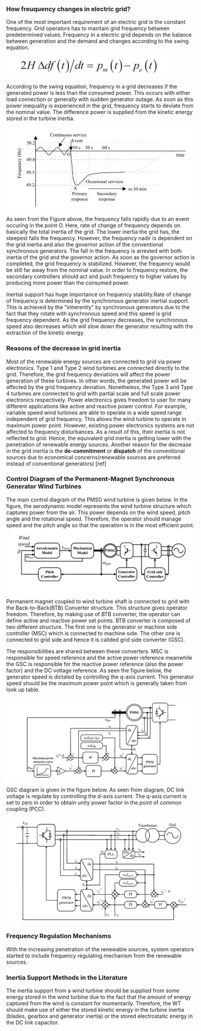 ### How freuquency changes in electric grid? ###
One of the most important requirement of an electric grid is the constant frequency. Grid operators has to maintain grid frequency between predetermined values. Frequency in a electric grid depends on the balance between generation and the demand and changes according to the swing equation.  

![](Images/swing.JPG)  

According to the swing equation, frequency in a grid decreases if the generated power is less than the consumed power. This occurs with either load connection or generally with sudden generator outage. As soon as this power inequality is experienced in the grid, frequency starts to deviate from the nominal value. The difference power is supplied from the kinetic energy stored in the turbine inertia. 

![](Images/frequencydisturbance.JPG)  

As seen from the Figure above, the frequency falls rapidly due to an event occuring in the point O. Here, rate of change of frequency depends on basically the total inertia of the grid. The lower inertia the grid has, the steepest falls the frequency. However, the frequency nadir is dependent on the grid inertia and also the governor action of the conventional synchronous generators. The fall in the frequency is arrested with both inertia of the grid and the governor action. As soon as the governor action is completed, the grid frequency is stabilized. However, the frequency would be still far away from the nominal value. In order to frequency restore, the secondary controllers should act and push frequency to higher values by producing more power than the consumed power.  

Inertial support has huge importance on frequency stability.Rate of change of frequency is determined by the synchronous generator inertial support. This is achieved by the "inherently" by synchronous generators due to the fact that they rotate with synchronous speed and this speed is grid frequency dependent. As the grid frequency decreases, the synchronous speed also decreases which will slow down the generator resulting with the extraction of the kinetic energy.  

### Reasons of the decrease in grid inertia ###
Most of the renewable energy sources are connected to grid via power electronics. Type 1 and Type 2 wind turbines are connected directly to the grid. Therefore, the grid frequency deviations will affect the power generation of these turbines. In other words, the generated power will be affected by the grid frequency deviation. Nonetheless, the Type 3 and Type 4 turbines are connected to grid with partial scale and full scale power electronics respectively. Power electronics gives freedom to user for many different applications like active and reactive power control. For example, variable speed wind turbines are able to operate in a wide speed range independent of grid frequency. This allows the wind turbine to operate in maximum power point. However, existing power electronics systems are not affected to frequency disturbances. As a result of this, their inertia is not reflected to grid. Hence, the equivalent grid inertia is getting lower with the penetration of renewable energy sources. Another reason for the decrease in the grid inertia is the **de-commitment** or **dispatch** of the conventional sources due to economical concerns(renewable sources are preferred instead of conventional generators) [ref]  

### Control Diagram of the Permanent-Magnet Synchronous Generator Wind Turbines ###

The main control diagram of the PMSG wind turbine is given below. In the figure, the aerodynamic model represents the wind turbine structure which captures power from the air. This power depends on the wind speed, pitch angle and the rotational speed. Therefore, the operator should manage speed and the pitch angle so that the operation is in the most efficient point. 
![](Images/controldiagram.JPG) 
Permanent magnet coupled to wind turbine shaft is connected to grid with the Back-to-Back(BTB) Converter structure. This structure gives operator freedom. Therefore, by making use of BTB converter, the operator can define active and reactive power set points. BTB converter is composed of two different structure. The first one is the generator or machine side controller (MSC) which is connected to machine side. The other one is connected to grid side and hence it is callded grid side converter (GSC).  

The responsibilities are shared between these converters. MSC is responsible for speed reference and the active power reference meanwhile the GSC is responsible for the reactive power reference (also the power factor) and the DC voltage reference. As seen the figure below, the generator speed is dictated by controlling the q-axis current. This generator speed should be the maximum power point which is generally taken from look up table. 

![](Images/MSC.JPG)  

GSC diagram is given in the figure below. As seen from diagram, DC link voltage is regulate by controlling the d-axis current. The q-axis current is set to zero in order to obtain unity power factor in the point of common coupling (PCC). 

![](Images/GSC.JPG)  

### Frequency Regulation Mechanisms ###
With the increasing penetration of the renewable sources, system operators started to include frequency regulating mechanism from the renewable sources.  
### Inertia Support Methods in the Literature ###

The inertia support from a wind turbine should be supplied from some energy stored in the wind turbine due to the fact that the amount of energy captured from the wind is constant for momentarily. Therefore, the WT should make use of either the stored kinetic energy in the turbine inertia (blades, gearbox and generator inertia) or the stored electrostatic energy in the DC link capacitor.  



